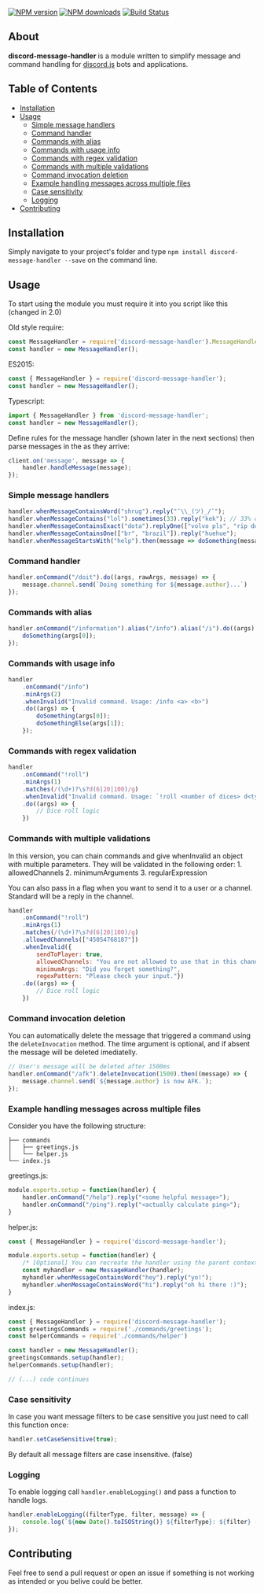 <p>
    <a href="https://www.npmjs.com/package/discord-message-handler"><img src="https://img.shields.io/npm/v/discord-message-handler.svg?maxAge=3600" alt="NPM version" /></a>
    <a href="https://www.npmjs.com/package/discord-message-handler"><img src="https://img.shields.io/npm/dt/discord-message-handler.svg?maxAge=3600" alt="NPM downloads" /></a>
    <a href="https://circleci.com/gh/lmmfranco/discord-message-handler/tree/master"><img src="https://img.shields.io/circleci/project/github/lmmfranco/discord-message-handler/master.svg?style=flat-square" alt="Build Status" title="Build Status" /></a>
</p>

## About
**discord-message-handler** is a module written to simplify message and command handling for [discord.js](https://github.com/discordjs/discord.js) bots and applications.

## Table of Contents

<!-- toc -->

- [Installation](#installation)
- [Usage](#usage)
  * [Simple message handlers](#simple-message-handlers)
  * [Command handler](#command-handler)
  * [Commands with alias](#commands-with-alias)
  * [Commands with usage info](#commands-with-usage-info)
  * [Commands with regex validation](#commands-with-regex-validation)
  * [Commands with multiple validations](#commands-with-multiple-validations)
  * [Command invocation deletion](#command-invocation-deletion)
  * [Example handling messages across multiple files](#example-handling-messages-across-multiple-files)
  * [Case sensitivity](#case-sensitivity)
  * [Logging](#logging)
- [Contributing](#contributing)

<!-- tocstop -->

## Installation
Simply navigate to your project's folder and type `npm install discord-message-handler --save` on the command line.

## Usage
To start using the module you must require it into you script like this (changed in 2.0)

Old style require:
```js
const MessageHandler = require('discord-message-handler').MessageHandler;
const handler = new MessageHandler();
```

ES2015:
```js
const { MessageHandler } = require('discord-message-handler');
const handler = new MessageHandler();
```

Typescript:
```ts
import { MessageHandler } from 'discord-message-handler';
const handler = new MessageHandler();
```


Define rules for the message handler (shown later in the next sections) then parse messages in the as they arrive:
```js
client.on('message', message => {
    handler.handleMessage(message);
});
```

### Simple message handlers
```js
handler.whenMessageContainsWord("shrug").reply("¯\\_(ツ)_/¯");
handler.whenMessageContains("lol").sometimes(33).reply("kek"); // 33% chance
handler.whenMessageContainsExact("dota").replyOne(["volvo pls", "rip doto"]);
handler.whenMessageContainsOne(["br", "brazil"]).reply("huehue");
handler.whenMessageStartsWith("help").then(message => doSomething(message));
```

### Command handler
```js
handler.onCommand("/doit").do((args, rawArgs, message) => {
    message.channel.send(`Doing something for ${message.author}...`)
});
```

### Commands with alias
```js
handler.onCommand("/information").alias("/info").alias("/i").do((args) => {
    doSomething(args[0]);
});
```

### Commands with usage info
```js
handler 
    .onCommand("/info")
    .minArgs(2)
    .whenInvalid("Invalid command. Usage: /info <a> <b>")
    .do((args) => {
        doSomething(args[0]);
        doSomethingElse(args[1]);
    });
```

### Commands with regex validation
```js
handler
    .onCommand("!roll")
    .minArgs(1)
    .matches(/(\d+)?\s?d(6|20|100)/g)
    .whenInvalid("Invalid command. Usage: `!roll <number of dices> d<type of dice>`. Valid dices: d6, d20, d100")
    .do((args) => {
        // Dice roll logic
    })
```

### Commands with multiple validations

In this version, you can chain commands and give whenInvalid an object with multiple parameters.
They will be validated in the following order:
    1. allowedChannels
    2. minimumArguments
    3. regularExpression

You can also pass in a flag when you want to send it to a user or a channel. Standard will be a reply in the channel.


```js
handler
    .onCommand("!roll")
    .minArgs(1)
    .matches(/(\d+)?\s?d(6|20|100)/g)
    .allowedChannels(["45054768187"])
    .whenInvalid({
        sendToPlayer: true, 
        allowedChannels: "You are not allowed to use that in this channel.",
        minimumArgs: "Did you forget something?",
        regexPattern: "Please check your input."})
    .do((args) => {
        // Dice roll logic
    })
```

### Command invocation deletion
You can automatically delete the message that triggered a command using the `deleteInvocation` method. The time argument is optional, and if absent the message will be deleted imediatelly.
```js
// User's message will be deleted after 1500ms
handler.onCommand("/afk").deleteInvocation(1500).then((message) => {
    message.channel.send(`${message.author} is now AFK.`);
});
```

### Example handling messages across multiple files

Consider you have the following structure:
```
├── commands
│   ├── greetings.js
│   └── helper.js
└── index.js
```

greetings.js:
```js
module.exports.setup = function(handler) {
    handler.onCommand("/help").reply("<some helpful message>");
    handler.onCommand("/ping").reply("<actually calculate ping>");
}
```

helper.js:
```js
const { MessageHandler } = require('discord-message-handler');

module.exports.setup = function(handler) {
    /* [Optional] You can recreate the handler using the parent context so your IDE will properly give out suggestions for the handler */
    const myhandler = new MessageHandler(handler);
    myhandler.whenMessageContainsWord("hey").reply("yo!");
    myhandler.whenMessageContainsWord("hi").reply("oh hi there :)");
}
```

index.js:
```js
const { MessageHandler } = require('discord-message-handler');
const greetingsCommands = require('./commands/greetings');
const helperCommands = require('./commands/helper')

const handler = new MessageHandler();
greetingsCommands.setup(handler);
helperCommands.setup(handler);

// (...) code continues
```

### Case sensitivity
In case you want message filters to be case sensitive you just need to call this function once:
```js
handler.setCaseSensitive(true);
```
By default all message filters are case insensitive. (false)

### Logging
To enable logging call `handler.enableLogging()` and pass a function to handle logs.
```js
handler.enableLogging((filterType, filter, message) => {
    console.log(`${new Date().toISOString()} ${filterType}: ${filter} - "${message.content}"`);
});
```

## Contributing
Feel free to send a pull request or open an issue if something is not working as intended or you belive could be better.
